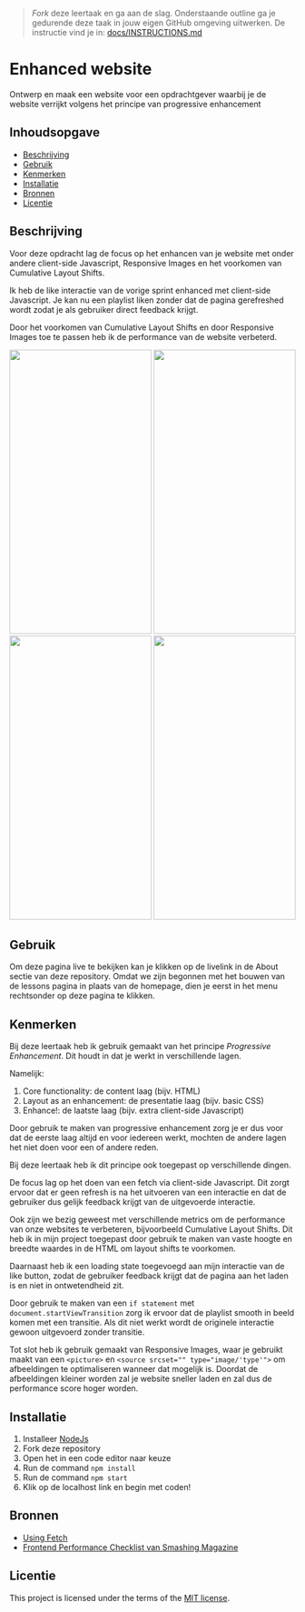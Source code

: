 > _Fork_ deze leertaak en ga aan de slag. Onderstaande outline ga je gedurende deze taak in jouw eigen GitHub omgeving uitwerken. De instructie vind je in: [docs/INSTRUCTIONS.md](docs/INSTRUCTIONS.md)

# Enhanced website
<!-- Geef je project een titel en schrijf in één zin wat het is -->
Ontwerp en maak een website voor een opdrachtgever waarbij je de website verrijkt volgens het principe van progressive enhancement

## Inhoudsopgave

  * [Beschrijving](#beschrijving)
  * [Gebruik](#gebruik)
  * [Kenmerken](#kenmerken)
  * [Installatie](#installatie)
  * [Bronnen](#bronnen)
  * [Licentie](#licentie)

## Beschrijving
<!-- Bij Beschrijving staat kort beschreven wat voor project het is en wat je hebt gemaakt -->
Voor deze opdracht lag de focus op het enhancen van je website met onder andere client-side Javascript, Responsive Images en het voorkomen van Cumulative Layout Shifts. 

Ik heb de like interactie van de vorige sprint enhanced met client-side Javascript. Je kan nu een playlist liken zonder dat de pagina gerefreshed wordt zodat je als gebruiker direct feedback krijgt.

Door het voorkomen van Cumulative Layout Shifts en door Responsive Images toe te passen heb ik de performance van de website verbeterd.

<!-- Voeg een mooie poster visual toe 📸 -->

<img height= 500 width= 250 src="https://github.com/Annevd/the-web-is-for-everyone-interactive-functionality/assets/144004647/b5aa2903-80ff-4444-b36a-26928aeac831">
<img height= 500 width= 250 src="https://github.com/Annevd/the-web-is-for-everyone-interactive-functionality/assets/144004647/c656bf47-f226-4ef5-9366-f8f1183d2d1c">
<img height= 500 width= 250 src="https://github.com/Annevd/the-web-is-for-everyone-interactive-functionality/assets/144004647/539a068a-49b8-4393-b351-e5af505e5490">
<img height= 500 width= 250 src="https://github.com/Annevd/the-web-is-for-everyone-interactive-functionality/assets/144004647/498bd02e-7882-4395-b0d3-2023aa702468">
<!-- Voeg een link toe naar Github Pages 🌐-->

## Gebruik
<!-- Bij Gebruik staat de user story, hoe het werkt en wat je er mee kan. -->
Om deze pagina live te bekijken kan je klikken op de livelink in de About sectie van deze repository.
Omdat we zijn begonnen met het bouwen van de lessons pagina in plaats van de homepage, dien je eerst in het menu rechtsonder op deze pagina te klikken.

## Kenmerken
<!-- Bij Kenmerken staat welke technieken zijn gebruikt en hoe. Wat is de HTML structuur? Wat zijn de belangrijkste dingen in CSS? Wat is er met JS gedaan en hoe? Misschien heb je iets met NodeJS gedaan, of heb je een framwork of library gebruikt? -->
Bij deze leertaak heb ik gebruik gemaakt van het principe _Progressive Enhancement_. Dit houdt in dat je werkt in verschillende lagen.

Namelijk:

1. Core functionality: de content laag (bijv. HTML)
2. Layout as an enhancement: de presentatie laag (bijv. basic CSS)
3. Enhance!: de laatste laag (bijv. extra client-side Javascript)

Door gebruik te maken van progressive enhancement zorg je er dus voor dat de eerste laag altijd en voor iedereen werkt, mochten de andere lagen het niet doen voor een of andere reden.

Bij deze leertaak heb ik dit principe ook toegepast op verschillende dingen.

De focus lag op het doen van een fetch via client-side Javascript. Dit zorgt ervoor dat er geen refresh is na het uitvoeren van een interactie en dat de gebruiker dus gelijk feedback krijgt van de uitgevoerde interactie.

Ook zijn we bezig geweest met verschillende metrics om de performance van onze websites te verbeteren, bijvoorbeeld Cumulative Layout Shifts. Dit heb ik in mijn project toegepast door gebruik te maken van vaste hoogte en breedte waardes in de HTML om layout shifts te voorkomen. 

Daarnaast heb ik een loading state toegevoegd aan mijn interactie van de like button, zodat de gebruiker feedback krijgt dat de pagina aan het laden is en niet in ontwetendheid zit.

Door gebruik te maken van een `if statement` met `document.startViewTransition` zorg ik ervoor dat de playlist smooth in beeld komen met een transitie. Als dit niet werkt wordt de originele interactie gewoon uitgevoerd zonder transitie.

Tot slot heb ik gebruik gemaakt van Responsive Images, waar je gebruikt maakt van een `<picture>` en `<source srcset="" type="image/'type'">` om afbeeldingen te optimaliseren wanneer dat mogelijk is. Doordat de afbeeldingen kleiner worden zal je website sneller laden en zal dus de performance score hoger worden.

## Installatie
<!-- Bij Instalatie staat hoe een andere developer aan jouw repo kan werken -->
1. Installeer [NodeJs](https://nodejs.org/en)
2. Fork deze repository
3. Open het in een code editor naar keuze
4. Run de command ```npm install```
5. Run de command `npm start`
6. Klik op de localhost link en begin met coden!

## Bronnen

- [Using Fetch](https://developer.mozilla.org/en-US/docs/Web/API/Fetch_API/Using_Fetch)
- [Frontend Performance Checklist van Smashing Magazine](https://www.smashingmagazine.com/2021/01/front-end-performance-2021-free-pdf-checklist/)

## Licentie

This project is licensed under the terms of the [MIT license](./LICENSE).
